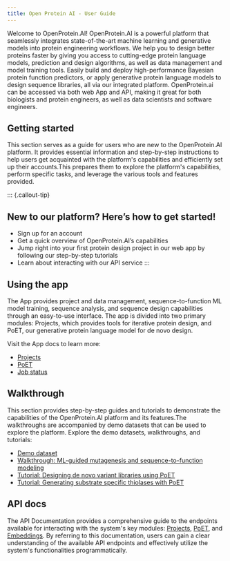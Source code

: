 ```yaml
---
title: Open Protein AI - User Guide
---
```


Welcome to OpenProtein.AI! OpenProtein.AI is a powerful platform that seamlessly integrates state-of-the-art machine learning and generative models into protein engineering workflows. We help you to design better proteins faster by giving you access to cutting-edge protein language models, prediction and design algorithms, as well as data management and model training tools. Easily build and deploy high-performance Bayesian protein function predictors, or apply generative protein language models to design sequence libraries, all via our integrated platform. OpenProtein.ai can be accessed via both web App and API, making it great for both biologists and protein engineers, as well as data scientists and software engineers.

## Getting started

This section serves as a guide for users who are new to the OpenProtein.AI platform. It provides essential information and step-by-step instructions to help users get acquainted with the platform's capabilities and efficiently set up their accounts.This prepares them to explore the platform's capabilities, perform specific tasks, and leverage the various tools and features provided.


::: {.callout-tip} 
## New to our platform? Here’s how to get started!
* Sign up for an account
* Get a quick overview of OpenProtein.AI’s capabilities 
* Jump right into your first protein design project in our web app by following our step-by-step tutorials
* Learn about interacting with our API service 
:::

## Using the app

The App provides project and data management, sequence-to-function ML model training, sequence analysis, and sequence design capabilities through an easy-to-use interface. The app is divided into two primary modules: Projects, which provides tools for iterative protein design, and PoET, our generative protein language model for de novo design. 

Visit the App docs to learn more:

* [Projects](./dataset-page.md)
* [PoET](./poet-introduction-page.md)
* [Job status](./job-status-page.md)


## Walkthrough

This section provides step-by-step guides and tutorials to demonstrate the capabilities of the OpenProtein.AI platform and its features.The walkthroughs are accompanied by demo datasets that can be used to explore the platform. Explore the demo datasets, walkthroughs, and tutorials:

* [Demo dataset](./demo-datasets-page.md)
* [Walkthrough: ML-guided mutagenesis and sequence-to-function modeling](./mutagenesis-page.md)
* [Tutorial: Designing de novo variant libraries using PoET](./poet-tutorial-page.md)
* [Tutorial: Generating substrate specific thiolases with PoET](./poet-thiolase-codehidden.ipynb)

## API docs

The API Documentation provides a comprehensive guide to the endpoints available for interacting with the system's key modules: [Projects](./api-project.qmd), [PoET](./api-poet.qmd), and [Embeddings](./api-embeddings.qmd). By referring to this documentation, users can gain a clear understanding of the available API endpoints and effectively utilize the system's functionalities programmatically.